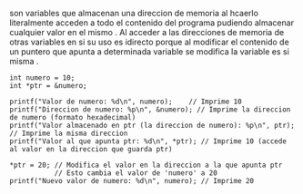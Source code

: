 son variables que almacenan una direccion de memoria al hcaerlo literalmente acceden a todo el contenido del programa pudiendo almacenar cualquier valor en el mismo .
Al acceder a las direcciones de memoria de otras variables en si su uso es idirecto porque al modificar el contenido de un puntero que apunta a determinada variable se modifica la variable es si misma .

```palintext
int numero = 10;
int *ptr = &numero;

printf("Valor de numero: %d\n", numero);    // Imprime 10
printf("Direccion de numero: %p\n", &numero); // Imprime la direccion de numero (formato hexadecimal)
printf("Valor almacenado en ptr (la direccion de numero): %p\n", ptr); // Imprime la misma direccion
printf("Valor al que apunta ptr: %d\n", *ptr); // Imprime 10 (accede al valor en la direccion que guarda ptr)

*ptr = 20; // Modifica el valor en la direccion a la que apunta ptr
           // Esto cambia el valor de 'numero' a 20
printf("Nuevo valor de numero: %d\n", numero); // Imprime 20
```